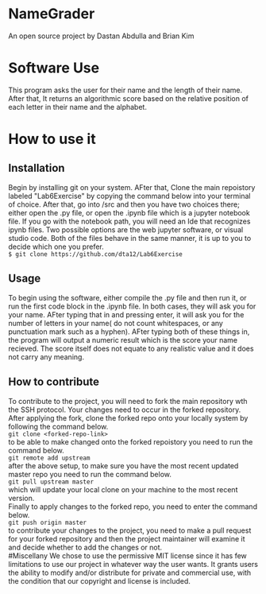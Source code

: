 # NameGrader
An open source project by Dastan Abdulla and Brian Kim
# Software Use
This program asks the user for their name and the length of their name. After that, It returns an algorithmic score based on the relative position of each letter in their name and the alphabet.
# How to use it
## Installation
Begin by installing git on your system. AFter that, Clone the main repoistory labeled "Lab6Exercise" by copying the command below into your terminal of choice. After that, go into /src and then you have two choices there; either open the .py file, or open the .ipynb file which is a jupyter notebook file. If you go with the notebook path, you will need an Ide that recognizes ipynb files. Two possible options are the web jupyter software, or visual studio code. Both of the files behave in the same manner, it is up to you to decide which one you prefer. <br/>
``
$ git clone https://github.com/dta12/Lab6Exercise
``

## Usage
To begin using the software, either compile the .py file and then run it, or run the first code block in the .ipynb file. In both cases, they will ask you for your name. AFter typing that in and pressing enter, it will ask you for the number of letters in your name( do not count whitespaces, or any punctuation mark such as a hyphen). AFter typing both of these things in, the program will output a numeric result which is the score your name recieved. The score itself does not equate to any realistic value and it does not carry any meaning.
## How to contribute
To contribute to the project, you will need to fork the main repository wth the SSH protocol. Your changes need to occur in the forked repository. After applying the fork, clone the forked repo onto your locally system by following the command below. <br/>
``
git clone <forked-repo-link>
``<br/>
to be able to make changed onto the forked repoistory you need to run the command below. <br/>
``
git remote add upstream 
``<br/>
after the above setup, to make sure you have the most recent updated master repo you need to run the command below. <br/>
``
git pull upstream master
``<br/>
which will update your local clone on your machine to the most recent version. <br/>
Finally to apply changes to the forked repo, you need to enter the command below.<br/>
``
git push origin master
``<br/>
to contribute your changes to the project, you need to make a pull request for your forked repository and then the project maintainer will examine it and decide whether to add the changes or not. <br/>
#Miscellany
We chose to use the permissive MIT license since it has few limitations to use our project in whatever way the user wants. It grants users the ability to modify and/or distribute for private and commercial use, with the condition that our copyright and license is included.


